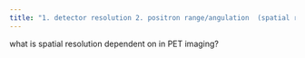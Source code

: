 ```yaml
---
title: "1. detector resolution 2. positron range/angulation  (spatial resolution is better in PET then in SPECT)"
---
```

what is spatial resolution dependent on in PET imaging?

